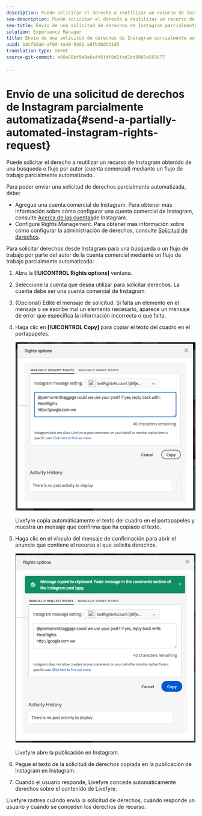 ```yaml
---
description: Puede solicitar el derecho a reutilizar un recurso de Instagram obtenido de una búsqueda o flujo por autor (cuenta comercial) mediante un flujo de trabajo parcialmente automatizado.
seo-description: Puede solicitar el derecho a reutilizar un recurso de Instagram obtenido de una búsqueda o flujo por autor (cuenta comercial) mediante un flujo de trabajo parcialmente automatizado.
seo-title: Envío de una solicitud de derechos de Instagram parcialmente automatizada
solution: Experience Manager
title: Envío de una solicitud de derechos de Instagram parcialmente automatizada
uuid: 18cf88ab-af0d-4a40-93d2-adfbdbdd21d5
translation-type: tm+mt
source-git-commit: e60a58bf949e6e4f6f4f8d2fad1bd8985a593677

---
```



# Envío de una solicitud de derechos de Instagram parcialmente automatizada{#send-a-partially-automated-instagram-rights-request}

Puede solicitar el derecho a reutilizar un recurso de Instagram obtenido de una búsqueda o flujo por autor (cuenta comercial) mediante un flujo de trabajo parcialmente automatizado.

Para poder enviar una solicitud de derechos parcialmente automatizada, debe:

* Agregue una cuenta comercial de Instagram. Para obtener más información sobre cómo configurar una cuenta comercial de Instagram, consulte [Acerca de las cuentas](../c-users-creating-accounts-with-studio-access/t-configure-social-accout-instagram/c-about-instagram-accounts.md#c_about_instagram_accounts)de Instagram.
* Configure Rights Management. Para obtener más información sobre cómo configurar la administración de derechos, consulte [Solicitud de derechos](../c-how-requesting-rights-works/c-how-requesting-rights-works.md#c_how_requesting_rights_works).

Para solicitar derechos desde Instagram para una búsqueda o un flujo de trabajo por parte del autor de la cuenta comercial mediante un flujo de trabajo parcialmente automatizado:

1. Abra la **[!UICONTROL Rights options]** ventana.
1. Seleccione la cuenta que desea utilizar para solicitar derechos. La cuenta debe ser una cuenta comercial de Instagram.
1. (Opcional) Edite el mensaje de solicitud. Si falta un elemento en el mensaje o se escribe mal un elemento necesario, aparece un mensaje de error que especifica la información incorrecta o que falta.
1. Haga clic en **[!UICONTROL Copy]** para copiar el texto del cuadro en el portapapeles.

   ![](assets/rr_insta_workaround1.png)

   Livefyre copia automáticamente el texto del cuadro en el portapapeles y muestra un mensaje que confirma que ha copiado el texto.

1. Haga clic en el vínculo del mensaje de confirmación para abrir el anuncio que contiene el recurso al que solicita derechos.

   ![](assets/rr_insta_workaround2.png)

   Livefyre abre la publicación en Instagram.

1. Pegue el texto de la solicitud de derechos copiada en la publicación de Instagram en Instagram.
1. Cuando el usuario responde, Livefyre concede automáticamente derechos sobre el contenido de Livefyre.

Livefyre rastrea cuándo envía la solicitud de derechos, cuándo responde un usuario y cuándo se conceden los derechos de recurso.
